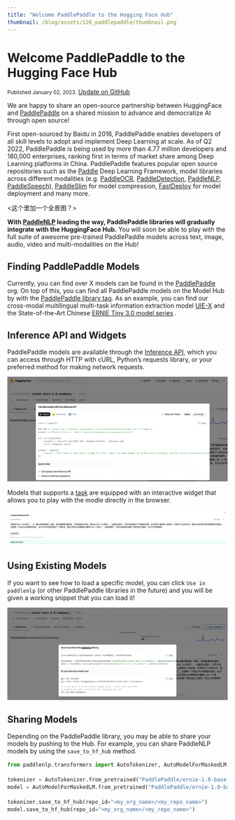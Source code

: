 ```yaml
---
title: "Welcome PaddlePaddle to the Hugging Face Hub" 
thumbnail: /blog/assets/126_paddlepaddle/thumbnail.png
---
```


# Welcome PaddlePaddle to the Hugging Face Hub

<div class="blog-metadata">
    <small>Published January 02, 2023.</small>
    <a target="_blank" class="btn no-underline text-sm mb-5 font-sans" href="https://github.com/huggingface/blog/blob/main/paddlepaddle.md">
        Update on GitHub
    </a>
</div>

We are happy to share an open-source partnership between HuggingFace and [PaddlePaddle](https://www.paddlepaddle.org.cn/en) on a shared mission to advance and democratize AI through open source!

First open-sourced by Baidu in 2016, PaddlePaddle enables developers of all skill levels to adopt and implement Deep Learning at scale. As of Q2 2022, PaddlePaddle is being used by more than 4.77 million developers and 180,000 enterprises, ranking first in terms of market share among Deep Learning platforms in China. PaddlePaddle features popular open source repositories such as the [Paddle](https://github.com/PaddlePaddle/Paddle) Deep Learning Framework, model libraries across different modalities (e.g. [PaddleOCR](https://github.com/PaddlePaddle/PaddleOCR), [PaddleDetection](https://github.com/PaddlePaddle/PaddleDetection), [PaddleNLP](https://github.com/PaddlePaddle/PaddleNLP), [PaddleSpeech](https://github.com/PaddlePaddle/PaddleSpeech)), [PaddleSlim](https://github.com/PaddlePaddle/PaddleSlim) for model compression, [FastDeploy](https://github.com/PaddlePaddle/FastDeploy) for model deployment and many more.

<这个里加一个全景图？>

**With [PaddleNLP](https://huggingface.co/docs/hub/paddlenlp) leading the way, PaddlePaddle libraries will gradually integrate with the HuggingFace Hub.** You will soon be able to play with the full suite of awesome pre-trained PaddlePaddle models across text, image, audio, video and multi-modalities on the Hub!

## Finding PaddlePaddle Models

Currently, you can find over X models can be found in the [PaddlePaddle](https://huggingface.co/PaddlePaddle) org. On top of this, you can find all PaddlePaddle models on the Model Hub by with the [PaddlePaddle library tag](https://huggingface.co/models?library=paddlepaddle). As an example, you can find our cross-modal multilingual multi-task information extraction model [UIE-X](https://huggingface.co/PaddlePaddle/uie-x-base) and the State-of-the-Art Chinese [ERNIE Tiny 3.0 model series](https://huggingface.co/PaddlePaddle/ernie-3.0-nano-zh) .

## Inference API and Widgets

PaddlePaddle models are available through the [Inference API](https://huggingface.co/docs/hub/models-inference), which you can access through HTTP with cURL, Python’s requests library, or your preferred method for making network requests.

![inference_api](assets/126_paddlepaddle/inference_api.png)

Models that supports a [task](https://huggingface.co/tasks) are equipped with an interactive widget that allows you to play with the modle directly in the browser.

![widget](assets/126_paddlepaddle/widget.png)


## Using Existing Models

If you want to see how to load a specific model, you can click `Use in paddlenlp` (or other PaddlePaddle libraries in the future) and you will be given a working snippet that you can load it!

![snippet](assets/126_paddlepaddle/snippet.png)

## Sharing Models

Depending on the PaddlePaddle library, you may be able to share your models by pushing to the Hub. For example, you can share PaddleNLP models by using the `save_to_hf_hub` method.

```python
from paddlenlp.transformers import AutoTokenizer, AutoModelForMaskedLM

tokenizer = AutoTokenizer.from_pretrained("PaddlePaddle/ernie-1.0-base-zh", from_hf_hub=True)
model = AutoModelForMaskedLM.from_pretrained("PaddlePaddle/ernie-1.0-base-zh", from_hf_hub=True)

tokenizer.save_to_hf_hub(repo_id="<my_org_name>/<my_repo_name>")
model.save_to_hf_hub(repo_id="<my_org_name>/<my_repo_name>")
```
